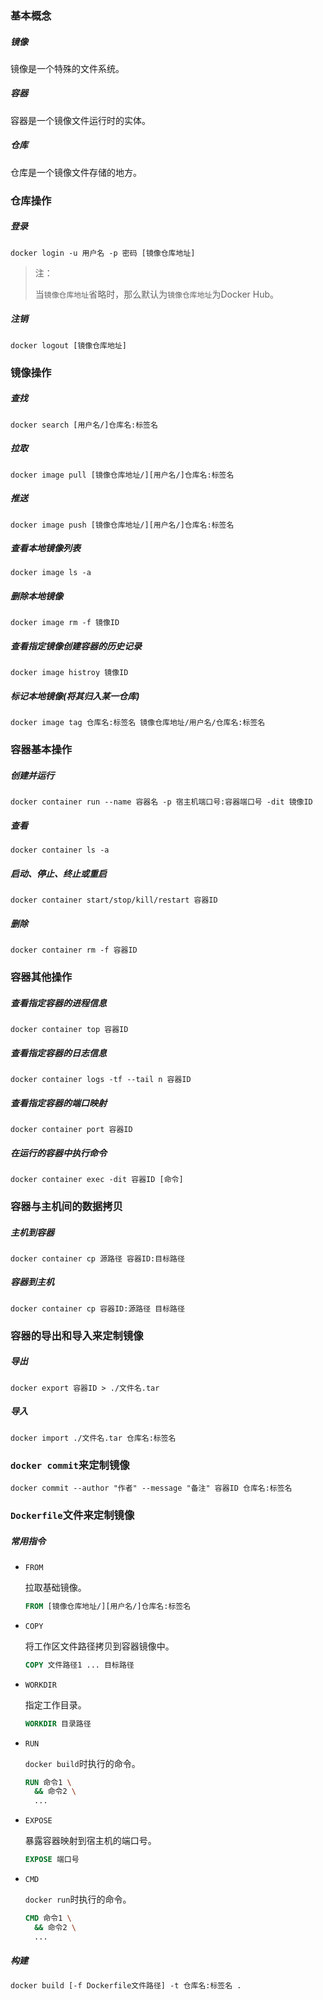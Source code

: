 ### 基本概念

##### 镜像

镜像是一个特殊的文件系统。

##### 容器

容器是一个镜像文件运行时的实体。

##### 仓库

仓库是一个镜像文件存储的地方。

### 仓库操作

##### 登录

```shell script
docker login -u 用户名 -p 密码 [镜像仓库地址]
```

> 注：
>
> 当`镜像仓库地址`省略时，那么默认为`镜像仓库地址`为Docker Hub。

##### 注销

```shell script
docker logout [镜像仓库地址]
```

### 镜像操作

##### 查找

```shell script
docker search [用户名/]仓库名:标签名
```

##### 拉取

```shell script
docker image pull [镜像仓库地址/][用户名/]仓库名:标签名
```

##### 推送

```shell script
docker image push [镜像仓库地址/][用户名/]仓库名:标签名
```

##### 查看本地镜像列表

```shell script
docker image ls -a
```

##### 删除本地镜像

```shell script
docker image rm -f 镜像ID
```

##### 查看指定镜像创建容器的历史记录

```shell script
docker image histroy 镜像ID
```

##### 标记本地镜像(将其归入某一仓库)

```shell script
docker image tag 仓库名:标签名 镜像仓库地址/用户名/仓库名:标签名
```

### 容器基本操作

##### 创建并运行

```shell script
docker container run --name 容器名 -p 宿主机端口号:容器端口号 -dit 镜像ID
```

##### 查看

```shell script
docker container ls -a
```

##### 启动、停止、终止或重启

```shell script
docker container start/stop/kill/restart 容器ID
```

##### 删除

```shell script
docker container rm -f 容器ID
```

### 容器其他操作

##### 查看指定容器的进程信息

```shell script
docker container top 容器ID
```

##### 查看指定容器的日志信息

```shell script
docker container logs -tf --tail n 容器ID
```

##### 查看指定容器的端口映射

```shell script
docker container port 容器ID
```

##### 在运行的容器中执行命令

```shell script
docker container exec -dit 容器ID [命令]
```

### 容器与主机间的数据拷贝

##### 主机到容器

```shell script
docker container cp 源路径 容器ID:目标路径
```

##### 容器到主机

```shell script
docker container cp 容器ID:源路径 目标路径
```

### 容器的导出和导入来定制镜像

##### 导出

```shell script
docker export 容器ID > ./文件名.tar
```

##### 导入

```shell script
docker import ./文件名.tar 仓库名:标签名
```

### `docker commit`来定制镜像

```shell script
docker commit --author "作者" --message "备注" 容器ID 仓库名:标签名
```

### `Dockerfile`文件来定制镜像

##### 常用指令

* `FROM`

    拉取基础镜像。
    
    ```dockerfile
    FROM [镜像仓库地址/][用户名/]仓库名:标签名
    ```
  
* `COPY`

    将工作区文件路径拷贝到容器镜像中。
    
    ```dockerfile
    COPY 文件路径1 ... 目标路径
    ```
  
* `WORKDIR`

    指定工作目录。
    
    ```dockerfile
    WORKDIR 目录路径
    ```
  
* `RUN`

    `docker build`时执行的命令。
    
    ```dockerfile
    RUN 命令1 \
      && 命令2 \
      ...
    ```
  
* `EXPOSE`

    暴露容器映射到宿主机的端口号。

    ```dockerfile
    EXPOSE 端口号
    ```
  
* `CMD`

    `docker run`时执行的命令。
    
    ```dockerfile
    CMD 命令1 \
      && 命令2 \
      ...
    ```

##### 构建

```dockerfile
docker build [-f Dockerfile文件路径] -t 仓库名:标签名 .
```